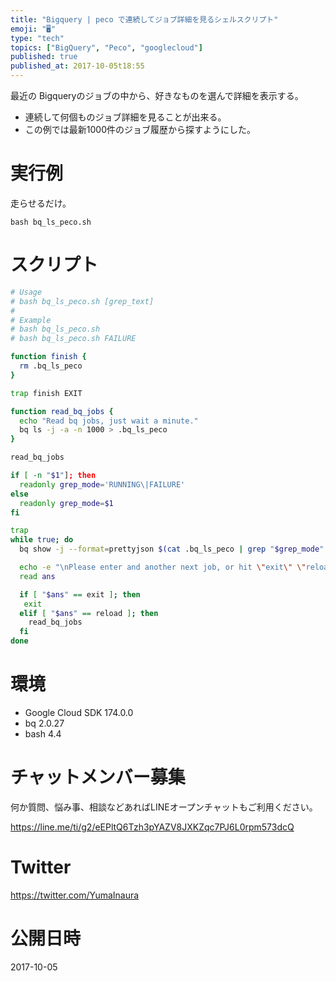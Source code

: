 ```yaml
---
title: "Bigquery | peco で連続してジョブ詳細を見るシェルスクリプト"
emoji: "🖥"
type: "tech"
topics: ["BigQuery", "Peco", "googlecloud"]
published: true
published_at: 2017-10-05t18:55
---
```


最近の Bigqueryのジョブの中から、好きなものを選んで詳細を表示する。

- 連続して何個ものジョブ詳細を見ることが出来る。
- この例では最新1000件のジョブ履歴から探すようにした。

# 実行例

走らせるだけ。

```
bash bq_ls_peco.sh
```

# スクリプト

```bash
# Usage
# bash bq_ls_peco.sh [grep_text]
# 
# Example
# bash bq_ls_peco.sh
# bash bq_ls_peco.sh FAILURE

function finish {
  rm .bq_ls_peco
}

trap finish EXIT

function read_bq_jobs {
  echo "Read bq jobs, just wait a minute."
  bq ls -j -a -n 1000 > .bq_ls_peco
}

read_bq_jobs

if [ -n "$1"]; then
  readonly grep_mode='RUNNING\|FAILURE' 
else
  readonly grep_mode=$1
fi

trap
while true; do
  bq show -j --format=prettyjson $(cat .bq_ls_peco | grep "$grep_mode" | peco | awk '{print $1}')

  echo -e "\nPlease enter and another next job, or hit \"exit\" \"reload\""
  read ans

  if [ "$ans" == exit ]; then
   exit
  elif [ "$ans" == reload ]; then
    read_bq_jobs
  fi
done
```

# 環境

- Google Cloud SDK 174.0.0
- bq 2.0.27
- bash 4.4








<!-- Update From Qiita API -->

# チャットメンバー募集


何か質問、悩み事、相談などあればLINEオープンチャットもご利用ください。

https://line.me/ti/g2/eEPltQ6Tzh3pYAZV8JXKZqc7PJ6L0rpm573dcQ





# Twitter


https://twitter.com/YumaInaura


<!-- Update From Qiita API -->



# 公開日時

2017-10-05
